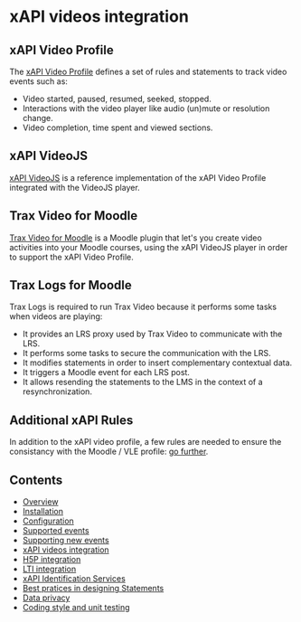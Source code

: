 # xAPI videos integration


## xAPI Video Profile

The [xAPI Video Profile](https://liveaspankaj.gitbooks.io/xapi-video-profile/content/) 
defines a set of rules and statements to track video events such as:

- Video started, paused, resumed, seeked, stopped.
- Interactions with the video player like audio (un)mute or resolution change.
- Video completion, time spent and viewed sections.


## xAPI VideoJS

[xAPI VideoJS](https://github.com/jhaag75/xapi-videojs) is a reference 
implementation of the xAPI Video Profile integrated with the VideoJS player.


## Trax Video for Moodle

[Trax Video for Moodle](https://github.com/trax-project/moodle-trax-video) 
is a Moodle plugin that let's you create video activities into your Moodle courses,
using the xAPI VideoJS player in order to support the xAPI Video Profile. 


## Trax Logs for Moodle

Trax Logs is required to run Trax Video because it performs some tasks
when videos are playing:

- It provides an LRS proxy used by Trax Video to communicate with the LRS.
- It performs some tasks to secure the communication with the LRS.
- It modifies statements in order to insert complementary contextual data.
- It triggers a Moodle event for each LRS post.
- It allows resending the statements to the LMS in the context of a resynchronization.


## Additional xAPI Rules

In addition to the xAPI video profile, a few rules are needed to ensure the consistancy
with the Moodle / VLE profile: [go further](http://doc.xapi.fr/profiles/moodle/events_vid).


## Contents

* [Overview](../README.md)
* [Installation](install.md)
* [Configuration](config.md)
* [Supported events](events.md)
* [Supporting new events](extend.md)
* [xAPI videos integration](vid.md)
* [H5P integration](h5p.md)
* [LTI integration](lti.md)
* [xAPI Identification Services](id.md)
* [Best pratices in designing Statements](best-practices.md)
* [Data privacy](privacy.md)
* [Coding style and unit testing](test.md)
